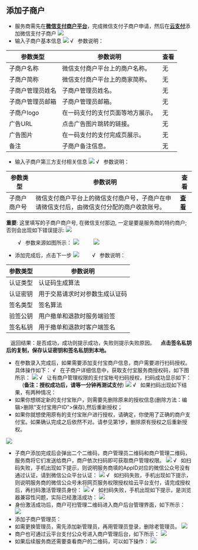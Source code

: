 ## 添加子商户
- 服务商需先在[**微信支付商户平台**](https://pay.weixin.qq.com)，完成微信支付子商户申请，然后在[**云支付**](http://console.tce.fsphere.cn/cpay)添加微信支付子商户
 ![](http://imgcache.tce.fsphere.cn/static/mc.qcloudimg.com/static/img/0d6ffa481ce1dd131f27f35cc379315b/image.png)
- 输入子商户基本信息
![](http://imgcache.tce.fsphere.cn/static/mc.qcloudimg.com/static/img/2f5536f560228635050e93dc43869554/image.png)
&radic;&nbsp;&nbsp;&nbsp;参数说明：

| 参数类型 | 参数说明 | 查看 |
|---------|---------|---------|
| 子商户名称 | 微信支付商户平台上的商户名称。 | 无 |
| 子商户简称 | 微信支付商户平台上的商家简称。 | 无 |
| 子商户管理员姓名 | 子商户管理员姓名。 | 无 |
| 子商户管理员邮箱 | 子商户管理员邮箱。 | 无 |
| 子商户logo | 在一码支付的支付页面等地方展示。 | 无 |
| 广告URL | 点击广告图片跳转的链接。 | 无 |
| 广告图片 | 在一码支付的支付完成页展示。 | 无 |
| 备注 | 子商户备注信息。 | 无 |

- 输入子商户第三方支付相关信息
![](http://imgcache.tce.fsphere.cn/static/main.qcloudimg.com/raw/94b198ab9a4e29826970bd3e45bab149.png)
&radic;&nbsp;&nbsp;&nbsp;参数说明：

| 参数类型 | 参数说明 | 查看 |
|---------|---------|---------|
| 子商户商户号 | 微信支付商户平台上的微信支付商户号，子商户在申请微信支付后，由微信支付分配的商户收款账号。 | [**查看**](https://pay.weixin.qq.com/index.php/core/account/info) |

**重要**: 这里填写的子商户商户号, 在微信支付那边, 一定是要是服务商的特约商户; 否则会出现如下错误提示:
![](http://imgcache.tce.fsphere.cn/static/main.qcloudimg.com/raw/5bc51b5ab3b545127bf6ec0ee0202f31.png)

&nbsp;&nbsp;&nbsp;&nbsp;&nbsp;&nbsp;&nbsp;&nbsp;&radic;&nbsp;&nbsp;&nbsp;参数来源如图所示：
![](http://imgcache.tce.fsphere.cn/static/mc.qcloudimg.com/static/img/05cccdf743c82440e284d953bdebd312/image.png)
&nbsp;&nbsp;&nbsp;&nbsp;&nbsp;&nbsp;&nbsp;&nbsp;&nbsp;![](http://imgcache.tce.fsphere.cn/static/mc.qcloudimg.com/static/img/3f3260669294f8a1ed371a0dd8b81753/image.png)
- 添加完成后，点击下一步
 ![](http://imgcache.tce.fsphere.cn/static/mc.qcloudimg.com/static/img/efe5c9e1a0261373189b170acbcd22f8/image.png)
&nbsp;&nbsp;&nbsp;&nbsp;&nbsp;&nbsp;&nbsp;&nbsp;&radic;&nbsp;&nbsp;&nbsp;参数说明：

| 参数类型 | 参数说明 |
|---------|---------|
| 认证类型 | 认证码生成算法 |
| 认证密钥 | 用于交易请求时对参数生成认证码 |
| 签名类型 | 签名算法 |
| 验签公钥 | 用户撤单和退款时服务端验签 |
| 签名私钥 | 用于撤单和退款时客户端签名 |

&nbsp;&nbsp;&nbsp;返回结果：是否成功，成功则提示成功，失败则提示失败原因。
&nbsp;&nbsp;&nbsp;**点击签名私钥后的复制，保存认证密钥和签名私钥到本地。**

- 在参数录入完成后，如果需要添加支付宝商户信息，商户需要进行扫码授权。具体操作如下：
&radic;&nbsp;&nbsp;&nbsp;在子商户详细信息中，获取支付宝服务商授权码，如下图所示：
![](http://imgcache.tce.fsphere.cn/static/mc.qcloudimg.com/static/img/03b9eaa8ad2f841ce90da92e39c92bd1/123.png)
&radic;&nbsp;&nbsp;&nbsp;让有商户管理权限的支付宝帐号扫码授权，扫码成功显示如下：
&nbsp;&nbsp;&nbsp;&nbsp;&nbsp;(**备注：授权成功后，请等一分钟再测试支付**)
![](http://imgcache.tce.fsphere.cn/static/mc.qcloudimg.com/static/img/ca933b53912055a67c3bb52019df0b0c/image.png)
&radic;&nbsp;&nbsp;&nbsp;如果扫码出现如下结果，有两种情况：
- 如果你想绑定新的支付宝账户，则需要先删除原来的授权信息(删除方法：编辑>删除“支付宝用户ID”>保存),然后重新授权；
- 如果你就想使用原有的支付宝账户进行授权，请确定，你使用了正确的商户支付宝。如果确认完成之后依然不对。请参见第1步，删除原有授权之后重新授权。

![](http://imgcache.tce.fsphere.cn/static/mc.qcloudimg.com/static/img/fa17cd2c7352450156d65d3363da072c/image.png)

- 子商户添加完成后会弹出二个二维码，商户管理员二维码和商户管理二维码，服务商将它们发送给商户，商户依次扫码即可获取商户管理权限。
![](http://imgcache.tce.fsphere.cn/static/mc.qcloudimg.com/static/img/2a9e9266927798ead8a3a5c3684122bc/image.png)
&radic;&nbsp;&nbsp;&nbsp;如扫码失败，手机出现如下提示，则说明服务商填的AppID对应的微信公众号没有通过认证，请到微信公众平台认证：
![](http://imgcache.tce.fsphere.cn/static/mc.qcloudimg.com/static/img/610a55beb2c1add93b3d0fb827ba38e6/image.jpg)
&radic;&nbsp;&nbsp;&nbsp;如扫码失败，手机出现如下提示，则说明服务商的微信公众号未将网页服务权限授权给云平台支付，请完成授权后，再扫码激活管理员身份：
![](http://imgcache.tce.fsphere.cn/static/mc.qcloudimg.com/static/img/65505957a2cfbc0bade6b3afba1e7115/image.png)
&radic;&nbsp;&nbsp;&nbsp;如扫码失败，手机出现如下提示，是浏览器兼容性问题，实际已经激活成功：
![](http://imgcache.tce.fsphere.cn/static/mc.qcloudimg.com/static/img/4c8b31a331bb6c26c68e630fa9b4e1f6/image.png)
- 身份激活成功后，商户可扫管理二维码进入商户后台管理界面，如下所示：
![](http://imgcache.tce.fsphere.cn/static/mc.qcloudimg.com/static/img/94cc948a76e0661e66d2612892712254/image.png)
- 添加子商户管理员：
- 如需更换管理员，需先添加新管理员，再用管理员登录，删除老管理员。
![](http://imgcache.tce.fsphere.cn/static/mc.qcloudimg.com/static/img/570c02a0eb38a9b61b102b4704af737c/image.png)
- 商户也可通过云平台支付公众号进入商户管理后台，如下所示：
![](http://imgcache.tce.fsphere.cn/static/mc.qcloudimg.com/static/img/170b12f1cd551e042522b7d867aa7d5a/image.jpg)
- 如果后续服务商还需要查看商户的二维码，可以如下操作：
![](http://imgcache.tce.fsphere.cn/static/mc.qcloudimg.com/static/img/831e0b1d6209035ac98193ba9ea38337/image.png)
